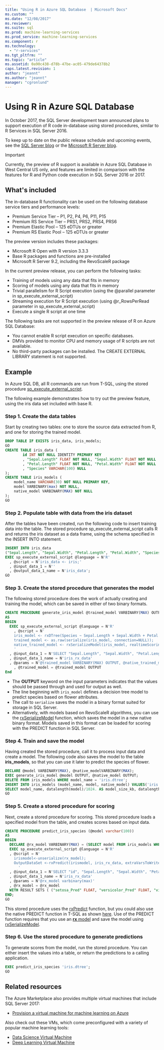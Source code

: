 ```yaml
---
title: "Using R in Azure SQL Database  | Microsoft Docs"
ms.custom: ""
ms.date: "12/08/2017"
ms.reviewer: 
ms.suite: sql
ms.prod: machine-learning-services
ms.prod_service: machine-learning-services
ms.component: r
ms.technology: 
  - "r-services"
ms.tgt_pltfrm: ""
ms.topic: "article"
ms.assetid: 0a90c438-d78b-47be-ac05-479de64378b2
caps.latest.revision: 1
author: "jeannt"
ms.author: "jeannt"
manager: "cgronlund"
---
```

# Using R in Azure SQL Database

In October 2017, the SQL Server development team announced plans to support execution of R code in-database using stored procedures, similar to R Services in SQL Server 2016. 

To keep up to date on the public release schedule and upcoming events, see the [SQL Server blog](https://blogs.technet.microsoft.com/dataplatforminsider/) or the [Microsoft R Server blog](https://blogs.msdn.microsoft.com/rserver/).

> [!IMPORTANT]
> Currently, the preview of R support is available in Azure SQL Database in West Central US only, and features are limited in comparison with the features for R and Python code execution in SQL Server 2016 or 2017.

## What's included

The in-database R functionality can be used on the following database service tiers and performance levels:
 
- Premium Service Tier – P1, P2, P4, P6, P11, P15
- Premium RS Service Tier – PRS1, PRS2, PRS4, PRS6
- Premium Elastic Pool – 125 eDTUs or greater
- Premium RS Elastic Pool – 125 eDTUs or greater

The preview version includes these packages:

+	Microsoft R Open with R version 3.3.3
+	Base R packages and functions are pre-installed
+	Microsoft R Server 9.2, including the RevoScaleR package

In the current preview release, you can perform the following tasks:

+ Training of models using any data that fits in memory
+	Scoring of models using any data that fits in memory
+	Trivial parallelism for R Script execution (using the @parallel parameter in sp_execute_external_script)
+	Streaming execution for R Script execution (using @r_RowsPerRead parameter in sp_execute_external_script)
+	Execute a single R script at one time


The following tasks are not supported in the preview release of R on Azure SQL Database:

+ You cannot enable R script execution on specific databases.
+ DMVs provided to monitor CPU and memory usage of R scripts are not available.
+ No third-party packages can be installed. The CREATE EXTERNAL LIBRARY statement is not supported.

## Example

In Azure SQL DB, all R commands are run from T-SQL, using the stored procedure [sp_execute_external_script](https://docs.microsoft.com/sql/relational-databases/system-stored-procedures/sp-execute-external-script-transact-sql). 

The following example demonstrates how to try out the preview feature, using the iris data set included with base R.

### Step 1. Create the data tables

Start by creating two tables: one to store the source data extracted from R, and one for storing the trained model.

```sql
DROP TABLE IF EXISTS iris_data, iris_models;
GO
CREATE TABLE iris_data (
		id INT NOT NULL IDENTITY PRIMARY KEY
		, "Sepal.Length" FLOAT NOT NULL, "Sepal.Width" FLOAT NOT NULL
		, "Petal.Length" FLOAT NOT NULL, "Petal.Width" FLOAT NOT NULL
		, "Species" VARCHAR(100) NULL
);
CREATE TABLE iris_models (
	model_name VARCHAR(30) NOT NULL PRIMARY KEY,
	model VARBINARY(max) NOT NULL,
	native_model VARBINARY(MAX) NOT NULL
);
GO
```

### Step 2. Populate table with data from the iris dataset

After the tables have been created, run the following code to insert training data into the table. The stored procedure sp_execute_external_script calls R and returns the iris dataset as a data frame, using the schema specified in the INSERT INTO statement.

```sql
INSERT INTO iris_data
("Sepal.Length", "Sepal.Width", "Petal.Length", "Petal.Width", "Species")
EXEC sp_execute_external_script @language = N'R'
  , @script = N'iris_data <- iris;'
  , @input_data_1 = N''
  , @output_data_1_name = N'iris_data';
GO
```

### Step 3. Create the stored procedure that generates the model

The following stored procedure does the work of actually creating and training the model, which can be saved in either of two binary formats.

```sql
CREATE PROCEDURE generate_iris_model @trained_model VARBINARY(MAX) OUTPUT, @native_trained_model VARBINARY(MAX) OUTPUT
AS
BEGIN
  EXEC sp_execute_external_script @language = N'R'
	, @script = N'
    iris_model <- rxDTree(Species ~ Sepal.Length + Sepal.Width + Petal.Length + Petal.Width, data = iris_rx_data);
    trained_model <- as.raw(serialize(iris_model, connection=NULL));
    native_trained_model <- rxSerializeModel(iris_model, realtimeScoringOnly = TRUE)
    '
  , @input_data_1 = N'SELECT "Sepal.Length", "Sepal.Width", "Petal.Length", "Petal.Width", "Species" FROM iris_data'
  , @input_data_1_name = N'iris_rx_data'
  , @params = N'@trained_model VARBINARY(MAX) OUTPUT, @native_trained_model VARBINARY(MAX) OUTPUT'
	, @trained_model = @trained_model OUTPUT
End
```

+ The **OUTPUT** keyword on the input parameters indicates that the values should be passed through and used for output as well.
+ The line beginning with `iris_model` defines a decision tree model to predict species based on flower attributes.
+ The call to `serialize` saves the model in a binary format suited for storage in SQL Server. 
+ Alternatively, with models based on RevoScaleR algorithms, you can use the [rxSerializeModel](https://docs.microsoft.com/machine-learning-server/r-reference/revoscaler/rxserializemodel) function, which saves the model in a new native binary format. Models saved in this format can be loaded for scoring with the PREDICT function in SQL Server.

### Step 4. Train and save the model

Having created the stored procedure, call it to process input data and create a model. The following code also saves the model to the table **iris_models**, so that you can use it later to predict the species of flower.

```sql
DECLARE @model VARBINARY(MAX), @native_modelVARBINARY(MAX);
EXEC generate_iris_model @model OUTPUT, @native_model OUTPUT;
DELETE FROM iris_models WHERE model_name = 'iris.dtree';
INSERT INTO iris_models (model_name, model, native_model) VALUES('iris.dtree', @model, @native_model);
SELECT model_name, datalength(model)/1024. AS model_size_kb, datalength(native_model)/1024. AS native_model_size_kb FROM iris_models;
GO
```

### Step 5. Create a stored procedure for scoring

Next, create a stored procedure for scoring. This stored procedure loads a specified model from the table, and creates scores based on input data.

```sql
CREATE PROCEDURE predict_iris_species (@model varchar(100))
AS
BEGIN
  DECLARE @rx_model VARBINARY(MAX) = (SELECT model FROM iris_models WHERE model_name = @model);
  EXEC sp_execute_external_script @language = N'R'
  , @script = N'
    irismodel<-unserialize(rx_model);
    OutputDataSet <-rxPredict(irismodel, iris_rx_data, extraVarsToWrite = c("Species", "id"));
	  '
  , @input_data_1 = N'SELECT "id", "Sepal.Length", "Sepal.Width", "Petal.Length", "Petal.Width", "Species" FROM iris_data'
  , @input_data_1_name = N'iris_rx_data'
  , @params = N'@rx_model varbinary(max)'
  , @rx_model = @rx_model
  WITH RESULT SETS ( ("setosa_Pred" FLOAT, "versicolor_Pred" FLOAT, "virginica_Pred" FLOAT, "Species.Actual" VARCHAR(100), "id" INT));
END;
GO
```

This stored procedure uses the [rxPredict](https://docs.microsoft.com/machine-learning-server/r-reference/revoscaler/rxpredict) function, but you could also use the native PREDICT function in T-SQL as shown [here](https://blogs.msdn.microsoft.com/sqlserverstorageengine/2017/09/25/announcing-general-availability-of-native-scoring-using-predict-function-in-azure-sql-database/). Use of the PREDICT function requires that you use an [**rx** model](https://docs.microsoft.com/machine-learning-server/r/concept-what-is-revoscaler) and save the model using [rxSerializeModel](https://docs.microsoft.com/machine-learning-server/r-reference/revoscaler/rxserializemodel).

### Step 6. Use the stored procedure to generate predictions

To generate scores from the model, run the stored procedure. You can either insert the values into a table, or return the predictions to a calling application.

```sql
EXEC predict_iris_species 'iris.dtree';
GO
```

## Related resources

The Azure Marketplace also provides multiple virtual machines that include SQL Server 2017:

+ [Provision a virtual machine for machine learning on Azure](provision-the-r-server-only-sql-server-2016-enterprise-vm-on-azure.md)

Also check out these VMs, which come preconfigured with a variety of popular machine learning tools:

+ [Data Science Virtual Machine](https://docs.microsoft.com/azure/machine-learning/data-science-virtual-machine/overview)
+ [Deep Learning Virtual Machine](https://docs.microsoft.com/azure/machine-learning/data-science-virtual-machine/deep-learning-dsvm-overview)

